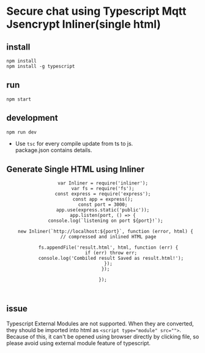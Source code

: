 #  Secure chat using Typescript Mqtt Jsencrypt Inliner(single html)

## install
`npm install`<br/> 
`npm install -g typescript`<br/>

## run
`npm start`<br/>

## development
`npm run dev`<br/>
- Use `tsc` for every compile update from ts to js.<br/>
package.json contains details.

## Generate Single HTML using Inliner<br/>

<html>
  <header>

    var Inliner = require('inliner');
    var fs = require('fs');
    const express = require('express');
    const app = express();
    const port = 3000;
    app.use(express.static('public'));
    app.listen(port, () => {
      console.log(`listening on port ${port}!`);

      new Inliner(`http://localhost:${port}`, function (error, html) {
        // compressed and inlined HTML page

        fs.appendFile('result.html', html, function (err) {
          if (err) throw err;
          console.log('Combiled result Saved as result.html!');
        });
      });

    });
    
  </header>
</html>

## issue
Typescript External Modules are not supported. When they are converted, they should be imported into html as `<script type="module" src="">`.<br/>
Because of this, it can't be opened using browser directly by clicking file, so please avoid using external module feature of typescript.




